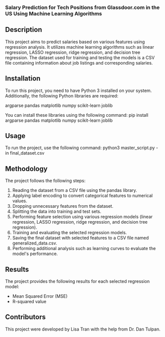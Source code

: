 ### Salary Prediction for Tech Positions from Glassdoor.com in the US Using Machine Learning Algorithms

## Description
This project aims to predict salaries based on various features using regression analysis. It utilizes machine learning algorithms such as linear regression, LASSO regression, ridge regression, and decision tree regression. The dataset used for training and testing the models is a CSV file containing information about job listings and corresponding salaries.

## Installation
To run this project, you need to have Python 3 installed on your system. Additionally, the following Python libraries are required:

argparse
pandas
matplotlib
numpy
scikit-learn
joblib

You can install these libraries using the following command:
pip install argparse pandas matplotlib numpy scikit-learn joblib

## Usage
To run the project, use the following command:
python3 master_script.py -in final_dataset.csv

## Methodology
The project follows the following steps:
1. Reading the dataset from a CSV file using the pandas library.
2. Applying label encoding to convert categorical features to numerical values.
3. Dropping unnecessary features from the dataset.
4. Splitting the data into training and test sets.
5. Performing feature selection using various regression models (linear regression, LASSO regression, ridge regression, and decision tree regression).
6. Training and evaluating the selected regression models.
7. Saving the final dataset with selected features to a CSV file named generalized_data.csv.
8. Performing additional analysis such as learning curves to evaluate the model's performance.

## Results
The project provides the following results for each selected regression model:
- Mean Squared Error (MSE)
- R-squared value

## Contributors
This project were developed by Lisa Tran with the help from Dr. Dan Tulpan.
